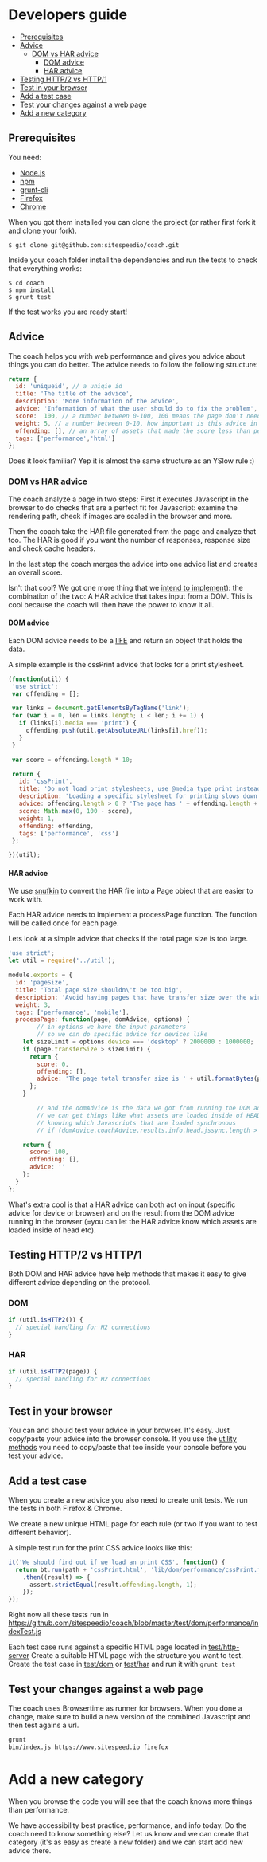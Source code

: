 # Developers guide

- [Prerequisites](#prerequisites)
- [Advice](#advice)
	- [DOM vs HAR advice](#dom-vs-har-advice)
		- [DOM advice](#dom-advice)
		- [HAR advice](#har-advice)
- [Testing HTTP/2 vs HTTP/1](#testing-http2-vs-http1)
- [Test in your browser](#test-in-your-browser)
- [Add a test case](#add-a-test-case)
- [Test your changes against a web page](#test-your-changes-against-a-web-page)
- [Add a new category](#add-a-new-category)

## Prerequisites

You need:
- [Node.js](https://nodejs.org/en/)  
- [npm](https://nodejs.org/en/)
- [grunt-cli](http://gruntjs.com/using-the-cli)
- [Firefox](https://www.mozilla.org/en-US/firefox/new/)
- [Chrome](https://www.google.com/chrome/browser/desktop/)

When you got them installed you can clone the project (or rather first fork it and clone your fork).

```
$ git clone git@github.com:sitespeedio/coach.git
```

Inside your coach folder install the dependencies and run the tests to check that everything works:
```
$ cd coach
$ npm install
$ grunt test
```
If the test works you are ready start!

## Advice
The coach helps you with web performance and gives you advice about things you can do better. The advice needs to follow the following structure:

```javascript
return {
  id: 'uniqueid', // a uniqie id
  title: 'The title of the advice',
  description: 'More information of the advice',
  advice: 'Information of what the user should do to fix the problem',
  score:  100, // a number between 0-100, 100 means the page don't need any advice
  weight: 5, // a number between 0-10, how important is this advice in this category? 10 means super important
  offending: [], // an array of assets that made the score less than perfect
  tags: ['performance','html']
};
```

Does it look familiar? Yep it is almost the same structure as an YSlow rule :)


### DOM vs HAR advice
The coach analyze a page in two steps: First it executes Javascript in the browser to do checks that are a perfect fit for Javascript: examine the rendering path, check if images are scaled in the browser and more.

Then the coach take the HAR file generated from the page and analyze that too. The HAR is good if you want the number of responses, response size and check cache headers.

In the last step the  coach merges the advice into one advice list and creates an overall score.

Isn't that cool? We got one more thing that we [intend to implement](https://github.com/sitespeedio/coach/issues/13)): the combination of the two: A HAR advice that takes input from a DOM. This is cool because the coach will then have the power to know it all.

#### DOM advice

Each DOM advice needs to be a [IIFE](https://en.wikipedia.org/wiki/Immediately-invoked_function_expression) and return an object that holds the data.

A simple example is the cssPrint advice that looks for a print stylesheet.

```javascript
(function(util) {
 'use strict';
 var offending = [];

 var links = document.getElementsByTagName('link');
 for (var i = 0, len = links.length; i < len; i += 1) {
   if (links[i].media === 'print') {
     offending.push(util.getAbsoluteURL(links[i].href));
   }
 }

 var score = offending.length * 10;

 return {
   id: 'cssPrint',
   title: 'Do not load print stylesheets, use @media type print instead',
   description: 'Loading a specific stylesheet for printing slows down the page, even though it is not used',
   advice: offending.length > 0 ? 'The page has ' + offending.length + ' print stylesheets. You should include that stylesheet using @media type print instead.':'',
   score: Math.max(0, 100 - score),
   weight: 1,
   offending: offending,
   tags: ['performance', 'css']
 };

})(util);
```


#### HAR advice
We use [snufkin](https://github.com/sitespeedio/snufkin) to convert the HAR file into a Page object that are easier to work with.

Each HAR advice needs to implement a processPage function. The function will be called once for each page.

Lets look at a simple advice that checks if the total page size is too large.

```javascript
'use strict';
let util = require('../util');

module.exports = {
  id: 'pageSize',
  title: 'Total page size shouldn\'t be too big',
  description: 'Avoid having pages that have transfer size over the wire of more than 2 MB (desktop) and 1 MB (mobile) because that is really big and will hurt performance. ',
  weight: 3,
  tags: ['performance', 'mobile'],
  processPage: function(page, domAdvice, options) {
		// in options we have the input parameters
		// so we can do specific advice for devices like
    let sizeLimit = options.device === 'desktop' ? 2000000 : 1000000;
    if (page.transferSize > sizeLimit) {
      return {
        score: 0,
        offending: [],
        advice: 'The page total transfer size is ' + util.formatBytes(page.transferSize) + ', which is more than the coach limit of ' + util.formatBytes(sizeLimit) + '. That is really big and you should check what you can do to make it smaller.'
      };
    }

		// and the domAdvice is the data we got from running the DOM advice
		// we can get things like what assets are loaded inside of HEAD
		// knowing which Javascripts that are loaded synchronous
		// if (domAdvice.coachAdvice.results.info.head.jssync.length > 0)

    return {
      score: 100,
      offending: [],
      advice: ''
    };
  }
};
```
What's extra cool is that a HAR advice can both act on input (specific advice for device or browser) and on the result from the DOM advice running in the browser (=you can let the HAR advice know which assets are loaded inside of head etc).

## Testing HTTP/2 vs HTTP/1
Both DOM and HAR advice have help methods that makes it easy to give different advice depending on the protocol.

### DOM
```javascript
if (util.isHTTP2()) {
  // special handling for H2 connections
}
```

### HAR
```javascript
if (util.isHTTP2(page)) {
  // special handling for H2 connections
}
```


## Test in your browser
You can and should test your advice in your browser. It's easy. Just copy/paste your advice into the browser console. If you use the [utility methods](https://github.com/sitespeedio/coach/blob/master/lib/dom/util.js)  you need to copy/paste that too inside your console before you test your advice.

## Add a test case
When you create a new advice you also need to create unit tests. We run the tests in both Firefox & Chrome.

We create a new unique HTML page for each rule (or two if you want to test different behavior).

A simple test run for the print CSS advice looks like this:

```javascript
it('We should find out if we load an print CSS', function() {
  return bt.run(path + 'cssPrint.html', 'lib/dom/performance/cssPrint.js')
    .then((result) => {
      assert.strictEqual(result.offending.length, 1);
    });
});
```

Right now all these tests run in https://github.com/sitespeedio/coach/blob/master/test/dom/performance/indexTest.js

Each test case runs against a specific HTML page located in [test/http-server](test/http-server)  Create a suitable HTML page with the structure you want to test. Create the test case in  [test/dom](test/dom) or [test/har](test/har) and run it with <code>grunt test</code>

## Test your changes against a web page
The coach uses Browsertime as runner for browsers. When you done a change, make sure to build a new version of the combined Javascript and then test agains a url.

```bash
grunt
bin/index.js https://www.sitespeed.io firefox
```

# Add a new category
When you browse the code you will see that the coach knows more things than performance.

We have accessibility best practice, performance, and info today. Do the coach need to know something else? Let us know and we can create that category (it's as easy as create a new folder) and we can start add new advice there.
